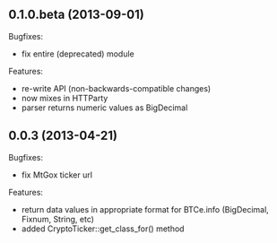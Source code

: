 ## 0.1.0.beta (2013-09-01)

Bugfixes:

  - fix entire (deprecated) module

Features:

  - re-write API (non-backwards-compatible changes)
  - now mixes in HTTParty
  - parser returns numeric values as BigDecimal

## 0.0.3 (2013-04-21)

Bugfixes:

  -  fix MtGox ticker url

Features:

  - return data values in appropriate format for BTCe.info (BigDecimal, Fixnum, String, etc)
  - added CryptoTicker::get_class_for() method

